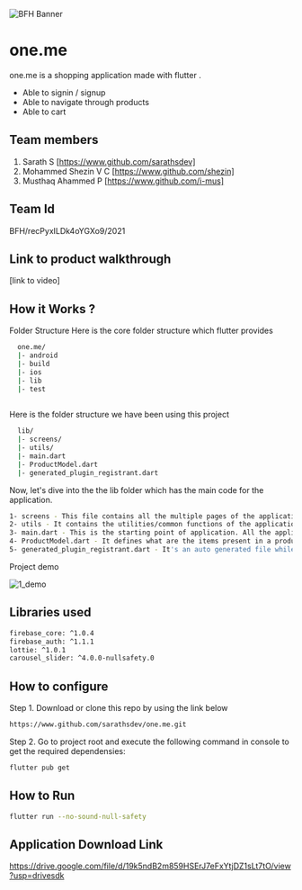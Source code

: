 ![BFH Banner](https://trello-attachments.s3.amazonaws.com/542e9c6316504d5797afbfb9/542e9c6316504d5797afbfc1/39dee8d993841943b5723510ce663233/Frame_19.png)
# one.me
one.me is a shopping application made with flutter .

* Able to signin / signup
* Able to navigate through products
* Able to cart


## Team members
1.  Sarath S [https://www.github.com/sarathsdev]
2.  Mohammed Shezin V C [https://www.github.com/shezin]
3.  Musthaq Ahammed P [https://www.github.com/i-mus]
## Team Id
BFH/recPyxILDk4oYGXo9/2021
## Link to product walkthrough
[link to video]
## How it Works ?

Folder Structure
Here is the core folder structure  which flutter provides

```bash
  one.me/
  |- android
  |- build
  |- ios
  |- lib
  |- test
  
```
Here is the folder structure we have been using this project

```bash
  lib/
  |- screens/
  |- utils/
  |- main.dart
  |- ProductModel.dart
  |- generated_plugin_registrant.dart
```
Now, let's dive into the the lib folder which has the main code for the application.
```bash
1- screens - This file contains all the multiple pages of the application.
2- utils - It contains the utilities/common functions of the application.
3- main.dart - This is the starting point of application. All the application level configurations are defined here.
4- ProductModel.dart - It defines what are the items present in a product model.
5- generated_plugin_registrant.dart - It's an auto generated file while setting up firebase for authentication.
```
Project demo

![1_demo](https://user-images.githubusercontent.com/68682390/119358089-e581cb80-bcc5-11eb-9deb-66b10e144c9d.gif)

## Libraries used
```bash
firebase_core: ^1.0.4
firebase_auth: ^1.1.1
lottie: ^1.0.1
carousel_slider: ^4.0.0-nullsafety.0
```
## How to configure

Step 1. Download or clone this repo by using the link below
```bash
https://www.github.com/sarathsdev/one.me.git
```
Step 2. Go to project root and execute the following command in console to get the required dependensies:
```bash
flutter pub get
```

## How to Run
```bash
flutter run --no-sound-null-safety
```
## Application Download Link
https://drive.google.com/file/d/19k5ndB2m859HSErJ7eFxYtjDZ1sLt7tO/view?usp=drivesdk
